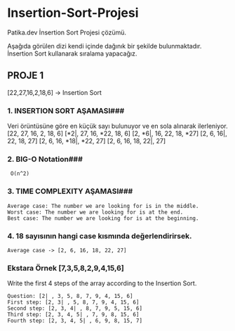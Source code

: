 # Insertion-Sort-Projesi
Patika.dev İnsertion Sort Projesi çözümü.

Aşağıda görülen dizi kendi içinde dağınık bir şekilde bulunmaktadır. İnsertion Sort kullanarak sıralama yapacağız. 

## PROJE 1 
[22,27,16,2,18,6] -> Insertion Sort


### 1. INSERTION SORT AŞAMASI###
Veri örüntüsüne göre en küçük sayı bulunuyor ve en sola alınarak ilerleniyor.
    [22, 27, 16, 2, 18, 6] 
    [*2|, 27, 16, *22, 18, 6]
    [2, *6|, 16, 22, 18, *27] 
    [2, 6, 16|, 22, 18, 27] 
    [2, 6, 16, *18|, *22, 27] 
    [2, 6, 16, 18, 22|, 27]
    
### 2. BIG-O Notation###

     O(n^2)
    
### 3. TIME COMPLEXITY AŞAMASI###

    Average case: The number we are looking for is in the middle.
    Worst case: The number we are looking for is at the end.
    Best case: The number we are looking for is at the beginning.

### 4. 18 sayısının hangi case kısmında değerlendirirsek. ###

    Average case -> [2, 6, 16, 18, 22, 27] 

### Ekstara Örnek [7,3,5,8,2,9,4,15,6] ###
Write the first 4 steps of the array according to the Insertion Sort.

    Question: [2| , 3, 5, 8, 7, 9, 4, 15, 6]
    First step: [2, 3| , 5, 8, 7, 9, 4, 15, 6]
    Second step: [2, 3, 4| , 8, 7, 9, 5, 15, 6]
    Third step: [2, 3, 4, 5| , 7, 9, 8, 15, 6]
    Fourth step: [2, 3, 4, 5| , 6, 9, 8, 15, 7]
